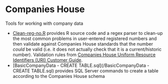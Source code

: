 # Companies House
Tools for working with company data

- [Clean-reg-no.R](https://github.com/FutureEconomiesAnalytics/Companies-House/blob/main/Clean-reg-no.R) provides R source code and a regex parser to clean-up the most common problems in user-entered registered numbers and then validate against Companies House standards that the number *could* be valid (i.e. it does not actually check that it is a current/historic number). Validation rules from [Companies House Uniform Resource Identifiers (URI) Customer Guide](https://assets.publishing.service.gov.uk/government/uploads/system/uploads/attachment_data/file/809682/uniformResourceIdentifiersCustomerGuide.pdf).
- [BasicCompanyData - CREATE TABLE.sql](/BasicCompanyData - CREATE TABLE.sql) provides SQL Server commands to create a table according to the Companies House schema
